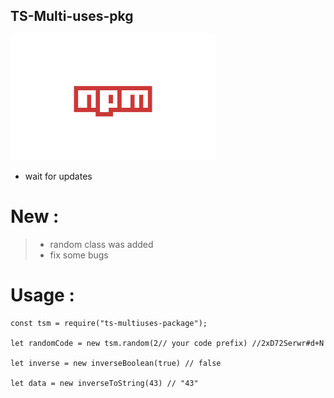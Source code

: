 ## TS-Multi-uses-pkg
[![Download](https://raw.githubusercontent.com/Programmer-Om/TS-Multi-uses-pkg/main/img/npm-svgrepo-com.svg)](https://www.npmjs.com/package/ts-multiuses-package)
- wait for updates 
# New :
> - random class was added 
> - fix some bugs
# Usage :
```
const tsm = require("ts-multiuses-package");

let randomCode = new tsm.random(2// your code prefix) //2xD72Serwr#d+N

let inverse = new inverseBoolean(true) // false

let data = new inverseToString(43) // "43"
```
